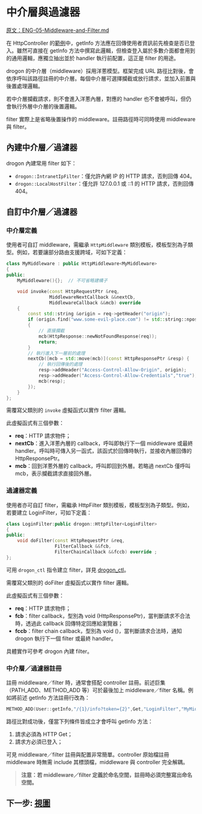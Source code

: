 # 中介層與過濾器

[原文：ENG-05-Middleware-and-Filter.md](/ENG/ENG-05-Middleware-and-Filter.md)

在 HttpController 的[範例](/JB_TW/ENG-04-2-Controller-HttpController.tw.md)中，getInfo 方法應在回傳使用者資訊前先檢查是否已登入。雖然可直接在 getInfo 方法中撰寫此邏輯，但檢查登入屬於多數介面都會用到的通用邏輯，應獨立抽出並於 handler 執行前配置，這正是 filter 的用途。

drogon 的中介層（middleware）採用洋蔥模型。框架完成 URL 路徑比對後，會依序呼叫該路徑註冊的中介層。每個中介層可選擇攔截或放行請求，並加入前置與後置處理邏輯。

若中介層攔截請求，則不會進入洋蔥內層，對應的 handler 也不會被呼叫，但仍會執行外層中介層的後置邏輯。

filter 實際上是省略後置操作的 middleware。註冊路徑時可同時使用 middleware 與 filter。

## 內建中介層／過濾器

drogon 內建常用 filter 如下：

- `drogon::IntranetIpFilter`：僅允許內網 IP 的 HTTP 請求，否則回傳 404。
- `drogon::LocalHostFilter`：僅允許 127.0.0.1 或 ::1 的 HTTP 請求，否則回傳 404。

## 自訂中介層／過濾器

### 中介層定義

使用者可自訂 middleware，需繼承 `HttpMiddleware` 類別模板，模板型別為子類型。例如，若要讓部分路由支援跨域，可如下定義：

```c++
class MyMiddleware : public HttpMiddleware<MyMiddleware>
{
public:
    MyMiddleware(){};  // 不可省略建構子

    void invoke(const HttpRequestPtr &req,
                MiddlewareNextCallback &&nextCb,
                MiddlewareCallback &&mcb) override
    {
        const std::string &origin = req->getHeader("origin");
        if (origin.find("www.some-evil-place.com") != std::string::npos)
        {
            // 直接攔截
            mcb(HttpResponse::newNotFoundResponse(req));
            return;
        }
        // 執行進入下一層前的處理
        nextCb([mcb = std::move(mcb)](const HttpResponsePtr &resp) {
            // 執行回傳後的處理
            resp->addHeader("Access-Control-Allow-Origin", origin);
            resp->addHeader("Access-Control-Allow-Credentials","true");
            mcb(resp);
        });
    }
};
```

需覆寫父類別的 `invoke` 虛擬函式以實作 filter 邏輯。

此虛擬函式有三個參數：

- **req**：HTTP 請求物件；
- **nextCb**：進入洋蔥內層的 callback，呼叫即執行下一個 middleware 或最終 handler。呼叫時可傳入另一函式，該函式於回傳時執行，並接收內層回傳的 HttpResponsePtr。
- **mcb**：回到洋蔥外層的 callback，呼叫即回到外層。若略過 nextCb 僅呼叫 mcb，表示攔截請求直接回外層。

### 過濾器定義

使用者亦可自訂 filter，需繼承 HttpFilter 類別模板，模板型別為子類型。例如，若要建立 LoginFilter，可如下定義：

```c++
class LoginFilter:public drogon::HttpFilter<LoginFilter>
{
public:
    void doFilter(const HttpRequestPtr &req,
                  FilterCallback &&fcb,
                  FilterChainCallback &&fccb) override ;
};
```

可用 `drogon_ctl` 指令建立 filter，詳見 [drogon_ctl](/JB_TW/ENG-11-drogon_ctl-command.tw.md#Filter-creation)。

需覆寫父類別的 doFilter 虛擬函式以實作 filter 邏輯。

此虛擬函式有三個參數：

- **req**：HTTP 請求物件；
- **fcb**：filter callback，型別為 void (HttpResponsePtr)，當判斷請求不合法時，透過此 callback 回傳特定回應給瀏覽器；
- **fccb**：filter chain callback，型別為 void ()，當判斷請求合法時，通知 drogon 執行下一個 filter 或最終 handler。

具體實作可參考 drogon 內建 filter。

### 中介層／過濾器註冊

註冊 middleware／filter 時，通常會搭配 controller 註冊。前述巨集（PATH_ADD、METHOD_ADD 等）可於最後加上 middleware／filter 名稱。例如將前述 getInfo 方法註冊行改為：

```c++
METHOD_ADD(User::getInfo,"/{1}/info?token={2}",Get,"LoginFilter","MyMiddleware");
```

路徑比對成功後，僅當下列條件皆成立才會呼叫 getInfo 方法：

1. 請求必須為 HTTP Get；
2. 請求方必須已登入；

可見 middleware／filter 註冊與配置非常簡單。controller 原始檔註冊 middleware 時無需 include 其標頭檔，middleware 與 controller 完全解耦。

> **注意：若 middleware／filter 定義於命名空間，註冊時必須完整寫出命名空間。**

## 下一步: [視圖](/JB_TW/ENG-06-View.tw.md)
